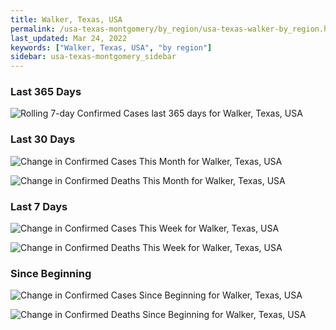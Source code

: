 ```yaml
---
title: Walker, Texas, USA
permalink: /usa-texas-montgomery/by_region/usa-texas-walker-by_region.html
last_updated: Mar 24, 2022
keywords: ["Walker, Texas, USA", "by region"]
sidebar: usa-texas-montgomery_sidebar
---
```


<h3>Last 365 Days</h3>

![Rolling 7-day Confirmed Cases last 365 days for Walker, Texas, USA](/covid_tracker/images/graphs/usa-texas-walker-weekly_totals_graph.png)

<h3>Last 30 Days</h3>

![Change in Confirmed Cases This Month for Walker, Texas, USA](/covid_tracker/images/graphs/usa-texas-walker-delta_confirmed-30_days_graph.png)

![Change in Confirmed Deaths This Month for Walker, Texas, USA](/covid_tracker/images/graphs/usa-texas-walker-delta_deaths-30_days_graph.png)

<h3>Last 7 Days</h3>

![Change in Confirmed Cases This Week for Walker, Texas, USA](/covid_tracker/images/graphs/usa-texas-walker-delta_confirmed-7_days_graph.png)

![Change in Confirmed Deaths This Week for Walker, Texas, USA](/covid_tracker/images/graphs/usa-texas-walker-delta_deaths-7_days_graph.png)

<h3>Since Beginning</h3>

![Change in Confirmed Cases Since Beginning for Walker, Texas, USA](/covid_tracker/images/graphs/usa-texas-walker-delta_confirmed-since_beginning_graph.png)

![Change in Confirmed Deaths Since Beginning for Walker, Texas, USA](/covid_tracker/images/graphs/usa-texas-walker-delta_deaths-since_beginning_graph.png)
